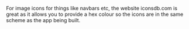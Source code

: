 For image icons for things like navbars etc, the website iconsdb.com is great as it allows you to provide a hex colour so the icons are in the same scheme as the app being built.